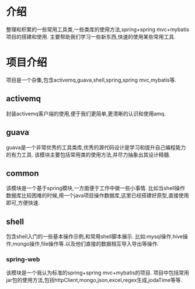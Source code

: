 # 介绍
整理和积累的一些常用工具类,一些类库的使用方法,spring+spring mvc+mybatis项目的搭建和使用.
主要帮助我们学习一些新东西,快速的使用某些常用工具.

# 项目介绍
项目是一个杂集,包含activemq,guava,shell,spring,spring mvc,mybatis等.
## activemq
封装activemq客户端的使用,便于我们更简单,更清晰的认识和使用amq.
## guava
guava是一个非常优秀的工具类库,优秀的源代码设计是学习和提升自己编程能力的有力工具.
该模块主要包括常用类的使用方法,并尽力抽象出其设计精髓.
## common
该模块是一个基于spring模块,一方面便于工作中做一些小事情.
比如当shell操作数据库比较困难的时候,用一个java项目操作数据库,这里已经搭建好原型,直接使用即可,方便快速.
## shell
包含shell入门的一些基本操作示例,和常用shell脚本展示.
比如:mysql操作,hive操作,mongo操作,file操作等.以及他们直接的数据相互导入导出等操作.
### spring-web
该模块是一个我认为标准的spring+spring mvc+mybatis的项目.
项目中包括常用jar包的使用方法,包括httpClient,mongo,json,excel,regex生成,jodaTime等等.
